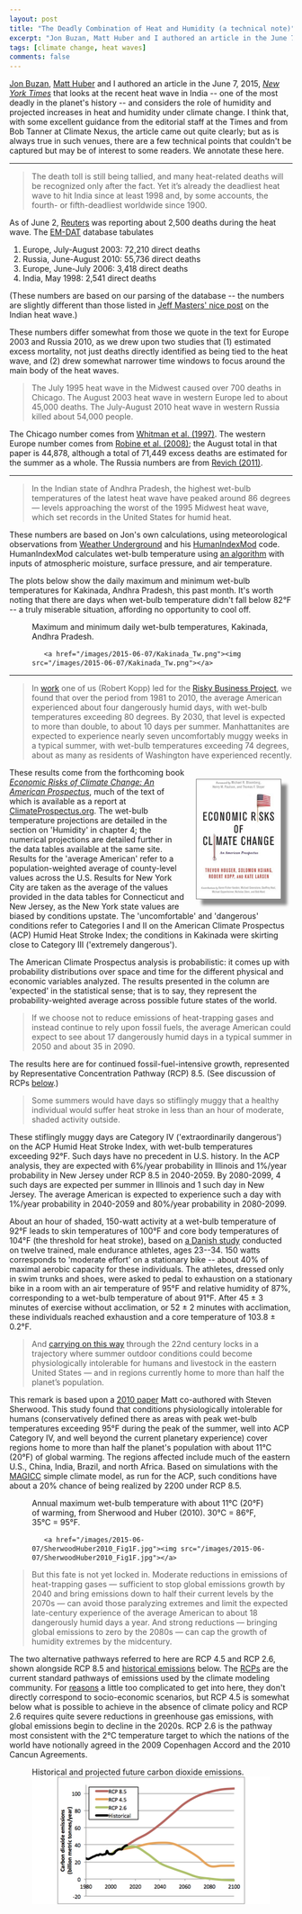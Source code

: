 ```yaml
---
layout: post
title: "The Deadly Combination of Heat and Humidity (a technical note)"
excerpt: "Jon Buzan, Matt Huber and I authored an article in the June 7, 2015, New York Times that looks at the recent heat wave in India – one of the most deadly in the planet’s history – and considers the role of humidity and projected increases in heat and humidity under climate change.  "
tags: [climate change, heat waves]
comments: false
---
```


[Jon Buzan](https://twitter.com/jonathanrbuzan), [Matt Huber](http://www.eos.unh.edu/Faculty/mhuber) and I authored an article in the June 7, 2015, [_New York Times_](http://nyti.ms/1JyXkk7)  that looks at the recent heat wave in India -- one of the most deadly in the planet's history -- and considers the role of humidity and projected increases in heat and humidity under climate change. I think that, with some excellent guidance from the editorial staff at the Times and from Bob Tanner at Climate Nexus, the article came out quite clearly; but as is always true in such venues, there are a few technical points that couldn't be captured but may be of interest to some readers. We annotate these here.

---

> The death toll is still being tallied, and many heat-related deaths will be recognized only after the fact. Yet it’s already the deadliest heat wave to hit India since at least 1998 and, by some accounts, the fourth- or fifth-deadliest worldwide since 1900.

As of June 2, [Reuters](http://in.reuters.com/article/2015/06/02/india-climate-change-idINKBN0OI1EG20150602) was reporting about 2,500 deaths during the heat wave. The [EM-DAT](http://www.emdat.be) database tabulates

1. Europe, July-August 2003: 72,210 direct deaths
2. Russia, June-August 2010: 55,736 direct deaths
3. Europe, June-July 2006: 3,418 direct deaths
4. India, May 1998: 2,541 direct deaths

(These numbers are based on our parsing of the database -- the numbers are slightly different than those listed in [Jeff Masters' nice post](http://www.wunderground.com/blog/JeffMasters/comment.html?entrynum=3000) on the Indian heat wave.)

These numbers differ somewhat from those we quote in the text for Europe 2003 and Russia 2010, as we drew upon two studies that (1) estimated excess mortality, not just deaths directly identified as being tied to the heat wave, and (2) drew somewhat narrower time windows to focus around the main body of the heat waves. 

> The July 1995 heat wave in the Midwest caused over 700 deaths in Chicago. The August 2003 heat wave in western Europe led to about 45,000 deaths. The July-August 2010 heat wave in western Russia killed about 54,000 people.

The Chicago number comes from [Whitman et al. (1997)](http://dx.doi.org/10.2105/AJPH.87.9.1515). The western Europe number comes from [Robine et al. (2008)](http://dx.doi.org/10.1016/j.crvi.2007.12.001); the August total in that paper is 44,878, although a total of 71,449 excess deaths are estimated for the summer as a whole. The Russia numbers are from [Revich (2011)](http://www.cabdirect.org/abstracts/20113273738.html).

---

> In the Indian state of Andhra Pradesh, the highest wet-bulb temperatures of the latest heat wave have peaked around 86 degrees — levels approaching the worst of the 1995 Midwest heat wave, which set records in the United States for humid heat.

These numbers are based on Jon's own calculations, using meteorological observations from [Weather Underground](http://www.wunderground.com/history/wmo/43189/2015/5/23/DailyHistory.html?req_city=Kakinada&req_state=&req_statename=India&reqdb.zip=00000&reqdb.magic=1&reqdb.wmo=43189) and his [HumanIndexMod](http://dx.doi.org/10.5194/gmd-8-151-2015) code. HumanIndexMod calculates wet-bulb temperature using [an algorithm](http://dx.doi.org/10.1175/2007MWR2224.1) with inputs of atmospheric moisture, surface pressure, and air temperature. 

The plots below show the daily maximum and minimum wet-bulb temperatures for Kakinada, Andhra Pradesh, this past month. It's worth noting that there are days when wet-bulb temperature didn't fall below 82°F -- a truly miserable situation, affording no opportunity to cool off.

<figure class="full">
      <figcaption>Maximum and minimum daily wet-bulb temperatures, Kakinada, Andhra Pradesh.
      </figcaption>
 
       <a href="/images/2015-06-07/Kakinada_Tw.png"><img src="/images/2015-06-07/Kakinada_Tw.png"></a>
</figure>

---

> In [work](http://www.climateprospectus.org/) one of us (Robert Kopp) led for the [Risky Business Project](http://riskybusiness.org/), we found that over the period from 1981 to 2010, the average American experienced about four dangerously humid days, with wet-bulb temperatures exceeding 80 degrees. By 2030, that level is expected to more than double, to about 10 days per summer. Manhattanites are expected to experience nearly seven uncomfortably muggy weeks in a typical summer, with wet-bulb temperatures exceeding 74 degrees, about as many as residents of Washington have experienced recently.

<div style="float: right; margin: 20px; max-width: 150px; box-shadow: 10px 10px 5px #888888; border:  1px solid gray;"><a href="http://www.climateprospectus.org" target="_blank"><img src="/images/EconomicRisksOfCC.jpg"></a></div>

These results come from the forthcoming book [_Economic Risks of Climate Change: An American Prospectus_](http://www.climateprospectus.org/), much of the text of which is available as a report at [ClimateProspectus.org](http://www.climateprospectus.org/). The wet-bulb temperature projections are detailed in the section on 'Humidity' in chapter 4; the numerical projections are detailed further in the data tables available at the same site. Results for the 'average American' refer to a population-weighted average of county-level values across the U.S. Results for New York City are taken as the average of the values provided in the data tables for Connecticut and New Jersey, as the New York state values are biased by conditions upstate. The 'uncomfortable' and 'dangerous' conditions refer to Categories I and II on the American Climate Prospectus (ACP) Humid Heat Stroke Index; the conditions in Kakinada were skirting close to Category III ('extremely dangerous').

The American Climate Prospectus analysis is probabilistic: it comes up with probability distributions over space and time for the different physical and economic variables analyzed. The results presented in the column are 'expected' in the statistical sense; that is to say, they represent the probability-weighted average across possible future states of the world.

> If we choose not to reduce emissions of heat-trapping gases and instead continue to rely upon fossil fuels, the average American could expect to see about 17 dangerously humid days in a typical summer in 2050 and about 35 in 2090.

The results here are for continued fossil-fuel-intensive growth, represented by Representative Concentration Pathway (RCP) 8.5. (See discussion of RCPs [below](#RCP).)

> Some summers would have days so stiflingly muggy that a healthy individual would suffer heat stroke in less than an hour of moderate, shaded activity outside.  

These stiflingly muggy days are Category IV ('extraordinarily dangerous') on the ACP Humid Heat Stroke Index, with wet-bulb temperatures exceeding 92°F. Such days have no precedent in U.S. history. In the ACP analysis, they are expected with 6%/year probability in Illinois and 1%/year probability in New Jersey under RCP 8.5 in 2040-2059. By 2080-2099, 4 such days are expected per summer in Illinois and 1 such day in New Jersey. The average American is expected to experience such a day with 1%/year probability in 2040-2059 and 80%/year probability in 2080-2099.

About an hour of shaded, 150-watt activity at a wet-bulb temperature of 92°F leads to skin temperatures of 100°F and core body temperatures of 104°F (the threshold for heat stroke), based on [a Danish study](http://www.ncbi.nlm.nih.gov/pubmed/9094255) conducted on twelve trained, male endurance athletes, ages 23--34. 150 watts corresponds to 'moderate effort' on a stationary bike -- about 40% of maximal aerobic capacity for these individuals. The athletes, dressed only in swim trunks and shoes, were asked to pedal to exhaustion on a stationary bike in a room with an air temperature of 95°F and relative humidity of 87%, corresponding to a wet-bulb temperature of about 91°F. After 45 ± 3 minutes of exercise without acclimation, or 52 ± 2 minutes with acclimation, these individuals reached exhaustion and a core temperature of 103.8 ± 0.2°F.

> And [carrying on this way](http://dx.doi.org/10.1073/pnas.0913352107) through the 22nd century locks in a trajectory where summer outdoor conditions could become physiologically intolerable for humans and livestock in the eastern United States — and in regions currently home to more than half the planet’s population.

This remark is based upon a [2010 paper](http://dx.doi.org/10.1073/pnas.0913352107) Matt co-authored with Steven Sherwood. This study found that conditions physiologically intolerable for humans (conservatively defined there as areas with peak wet-bulb temperatures exceeding 95°F during the peak of the summer, well into ACP Category IV, and well beyond the current planetary experience) cover regions home to more than half the planet's population with about 11°C (20°F) of global warming. The regions affected include much of the eastern U.S., China, India, Brazil, and north Africa. Based on simulations with the [MAGICC](http://www.magicc.org/) simple climate model, as run for the ACP, such conditions have about a 20% chance of being realized by 2200 under RCP 8.5.

<figure class="full">
     <figcaption>Annual maximum wet-bulb temperature with about 11°C (20°F) of warming, from Sherwood and Huber (2010). 30°C = 86°F, 35°C = 95°F.
      </figcaption>
 
       <a href="/images/2015-06-07/SherwoodHuber2010_Fig1F.jpg"><img src="/images/2015-06-07/SherwoodHuber2010_Fig1F.jpg"></a>

</figure>

<a name="RCP"></a>

> But this fate is not yet locked in. Moderate reductions in emissions of heat-trapping gases — sufficient to stop global emissions growth by 2040 and bring emissions down to half their current levels by the 2070s — can avoid those paralyzing extremes and limit the expected late-century experience of the average American to about 18 dangerously humid days a year. And strong reductions — bringing global emissions to zero by the 2080s — can cap the growth of humidity extremes by the midcentury.

The two alternative pathways referred to here are RCP 4.5 and RCP 2.6, shown alongside RCP 8.5 and [historical emissions](http://www.globalcarbonproject.org/carbonbudget/14/data.htm) below. The [RCPs](http://dx.doi.org/10.1007/s10584-011-0148-z) are the current standard pathways of emissions used by the climate modeling community. For [reasons](http://dx.doi.org/10.1038/nature08823) a little too complicated to get into here, they don't directly correspond to socio-economic scenarios, but RCP 4.5 is somewhat below what is possible to achieve in the absence of climate policy and RCP 2.6 requires quite severe reductions in greenhouse gas emissions, with global emissions begin to decline in the 2020s. RCP 2.6 is the pathway most consistent with the 2°C temperature target to which the nations of the world have notionally agreed in the 2009 Copenhagen Accord and the 2010 Cancun Agreements.

<figure class="full">
     <figcaption>Historical and projected future carbon dioxide emissions.</figcaption>
         <a href="/images/2015-06-07/CO2emissions.png"><img src="/images/2015-06-07/CO2emissions.png"></a>
</figure>
